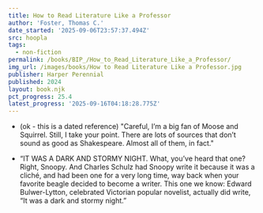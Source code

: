 ```yaml
---
title: How to Read Literature Like a Professor
author: 'Foster, Thomas C.'
date_started: '2025-09-06T23:57:37.494Z'
src: hoopla
tags:
  - non-fiction
permalink: /books/BIP_/How_to_Read_Literature_Like_a_Professor/
img_url: /images/books/How to Read Literature Like a Professor.jpg
publisher: Harper Perennial
published: 2024
layout: book.njk
pct_progress: 25.4
latest_progress: '2025-09-16T04:18:28.775Z'
---
```

* <span meta="16.5@2025-09-07T23:57:37.494Z"></span> (ok - this is a dated reference) "Careful, I’m a big fan of Moose and Squirrel. Still, I take your point. There are lots of sources that don’t sound as good as Shakespeare. Almost all of them, in fact."

* <span meta="25.4@2025-09-16T04:18:28.775Z"></span> “IT WAS A DARK AND STORMY NIGHT. What, you’ve heard that one? Right, Snoopy. And Charles Schulz had Snoopy write it because it was a cliché, and had been one for a very long time, way back when your favorite beagle decided to become a writer. This one we know: Edward Bulwer-Lytton, celebrated Victorian popular novelist, actually did write, “It was a dark and stormy night.”
